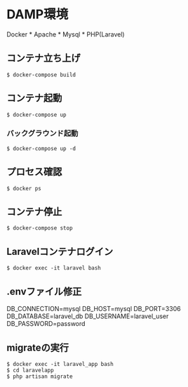 # DAMP環境
Docker * Apache * Mysql * PHP(Laravel)

## コンテナ立ち上げ
```
$ docker-compose build
```

## コンテナ起動
```
$ docker-compose up
```

### バックグラウンド起動
```
$ docker-compose up -d
```

## プロセス確認
```
$ docker ps
```

## コンテナ停止
```
$ docker-compose stop
```

## Laravelコンテナログイン
```
$ docker exec -it laravel bash
```
<!-- composer create-project "laravel/laravel=~6.0" --prefer-dist laravelapp -->

## .envファイル修正
DB_CONNECTION=mysql
DB_HOST=mysql
DB_PORT=3306
DB_DATABASE=laravel_db
DB_USERNAME=laravel_user
DB_PASSWORD=password

## migrateの実行
```
$ docker exec -it laravel_app bash
$ cd laravelapp
$ php artisan migrate
```
